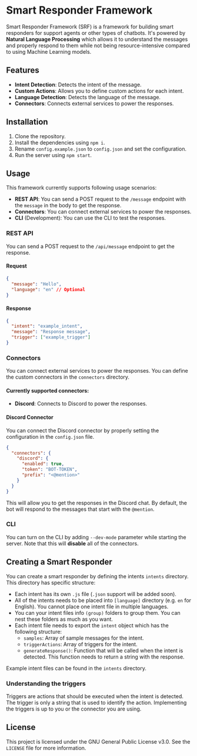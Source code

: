 # Smart Responder Framework
Smart Responder Framework (SRF) is a framework for building smart responders for support agents or other types of chatbots. It's powered by **Natural Language Processing** which allows it to understand the messages and properly respond to them while not being resource-intensive compared to using Machine Learning models.

## Features
- **Intent Detection**: Detects the intent of the message.
- **Custom Actions**: Allows you to define custom actions for each intent.
- **Language Detection**: Detects the language of the message.
- **Connectors**: Connects external services to power the responses.
  
## Installation
1. Clone the repository.
2. Install the dependencies using `npm i`.
3. Rename `config.example.json` to `config.json` and set the configuration.
4. Run the server using `npm start`.

## Usage
This framework currently supports following usage scenarios:
- **REST API**: You can send a POST request to the `/message` endpoint with the `message` in the body to get the response.
- **Connectors**: You can connect external services to power the responses.
- **CLI** (Development): You can use the CLI to test the responses.

### REST API
You can send a POST request to the `/api/message` endpoint to get the response.

#### Request
```json
{
  "message": "Hello",
  "language": "en" // Optional
}
```

#### Response
```json
{
  "intent": "example_intent",
  "message": "Response message",
  "trigger": ["example_trigger"]
}
```

### Connectors
You can connect external services to power the responses. You can define the custom connectors in the `connectors` directory.

#### Currently supported connectors:
- **Discord**: Connects to Discord to power the responses.

#### Discord Connector
You can connect the Discord connector by properly setting the configuration in the `config.json` file.

```json
{
  "connectors": {
    "discord": {
      "enabled": true,
      "token": "BOT-TOKEN",
      "prefix": "<@mention>"
    }
  }
}
```

This will allow you to get the responses in the Discord chat. By default, the bot will respond to the messages that start with the `@mention`.

### CLI
You can turn on the CLI by adding `--dev-mode` parameter while starting the server.
Note that this will **disable** all of the connectors.

## Creating a Smart Responder
You can create a smart responder by defining the intents `intents` directory.
This directory has specific structure:
- Each intent has its own `.js` file (`.json` support will be added soon).
- All of the intents needs to be placed into `[language]` directory (e.g. `en` for English). You cannot place one intent file in multiple languages.
- You can your intent files info `(group)` folders to group them. You can nest these folders as much as you want.
- Each intent file needs to export the `intent` object which has the following structure:
  - `samples`: Array of sample messages for the intent.
  - `triggerActions`: Array of triggers for the intent.
  - `generateResponse()`: Function that will be called when the intent is detected. This function needs to return a string with the response.

Example intent files can be found in the `intents` directory.

### Understanding the triggers
Triggers are actions that should be executed when the intent is detected. The trigger is only a string that is used to identify the action.
Implementing the triggers is up to you or the connector you are using.

## License
This project is licensed under the GNU General Public License v3.0. See the `LICENSE` file for more information.